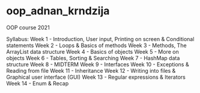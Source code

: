 # oop_adnan_krndzija
OOP course 2021

Syllabus:
Week 1 - Introduction, User input, Printing on screen & Conditional statements
Week 2 - Loops & Basics of methods
Week 3 - Methods, The ArrayList data structure
Week 4 - Basics of objects
Week 5 - More on objects
Week 6 - Tables, Sorting & Searching
Week 7 - HashMap data structure
Week 8 - MIDTERM
Week 9 - Interfaces
Week 10 - Exceptions & Reading from file
Week 11 - Inheritance
Week 12 - Writing into files & Graphical user interface (GUI)
Week 13 - Regular expressions & Iterators
Week 14 - Enum & Recap

